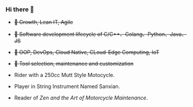 ### Hi there 👋

<!--
**alanthssss/alanthssss** is a ✨ _special_ ✨ repository because its `README.md` (this file) appears on your GitHub profile.

Here are some ideas to get you started:
-->
<!-- 
- 🔭 I’m currently working on DevOps
- 🌱 I’m currently learning Cloud-Edge Computing
- 👯 I’m looking to collaborate on Cloud Native
- 🤔 I’m looking for help with Open Source
- 💬 Ask me about DevOps, CLoud Native, OOP 
- 📫 How to reach me: alanthssss@gmail.com
-->

- ~~🎺 Growth, Lean IT, Agile~~
- ~~🎸 Software development lifecycle of C/C++、Golang、Python、Java、JS~~
- ~~🥁 OOP, DevOps, Cloud Native, CLoud-Edge Computing, IoT~~
- ~~🎹 Tool selection, maintenance and customization~~

- Rider with a 250cc Mutt Style Motocycle.
- Player in String Instrument Named Sanxian.
- Reader of _Zen and the Art of Motorcycle Maintenance_.
